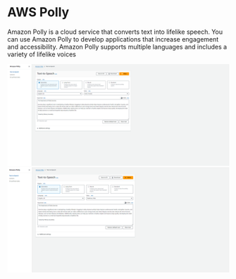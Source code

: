 # AWS Polly
Amazon Polly is a cloud service that converts text into lifelike speech. You can use Amazon Polly to develop applications that increase engagement and accessibility. Amazon Polly supports multiple languages and includes a variety of lifelike voices

<img src="https://github.com/MatveyGuralskiy/AWS/blob/main/Polly/Screens/Polly-1.png?raw=true">

<img src="https://github.com/MatveyGuralskiy/AWS/blob/main/Polly/Screens/Polly-2.png?raw=true">
